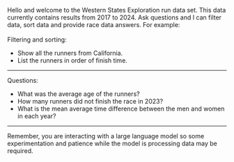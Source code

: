 Hello and welcome to the Western States Exploration run data set.  This data currently contains results from 2017 to 2024. Ask questions and I can filter data, sort data and provide race data answers. For example:
<br>
<br>
Filtering and sorting:<br>
* Show all the runners from California.<br>
* List the runners in order of finish time.
___
Questions:<br>
* What was the average age of the runners?<br>
* How many runners did not finish the race in 2023?<br>
* What is the mean average time difference between the men and women in each year?
___
Remember, you are interacting with a large language model so some experimentation and patience while the model is processing data may be required.